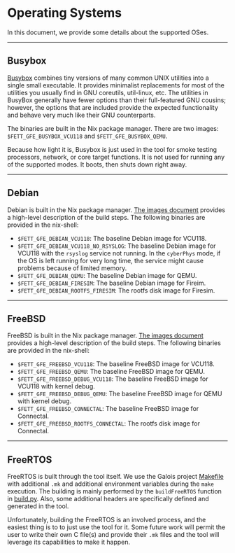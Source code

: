 # Operating Systems #

In this document, we provide some details about the supported OSes.

---

## Busybox ##

[Busybox](https://busybox.net/downloads/BusyBox.html) combines tiny versions of many common UNIX utilities into a single small executable. It provides minimalist replacements for most of the utilities you usually find in GNU coreutils, util-linux, etc. The utilities in BusyBox generally have fewer options than their full-featured GNU cousins; however, the options that are included provide the expected functionality and behave very much like their GNU counterparts. 

The binaries are built in the Nix package manager. There are two images: `$FETT_GFE_BUSYBOX_VCU118` and `$FETT_GFE_BUSYBOX_QEMU`. 

Because how light it is, Busybox is just used in the tool for smoke testing processors, network, or core target functions. It is not used for running any of the supported modes. It boots, then shuts down right away. 

---

## Debian ##

Debian is built in the Nix package manager. [The images document](../../SSITH-FETT-Environment/IMAGES.md) provides a high-level description of the build steps. The following binaries are provided in the nix-shell:
- `$FETT_GFE_DEBIAN_VCU118`: The baseline Debian image for VCU118.
- `$FETT_GFE_DEBIAN_VCU118_NO_RSYSLOG`: The baseline Debian image for VCU118 with the `rsyslog` service not running. In the `cyberPhys` mode, if the OS is left running for very long time, the service might cause problems because of limited memory. 
- `$FETT_GFE_DEBIAN_QEMU`: The baseline Debian image for QEMU.
- `$FETT_GFE_DEBIAN_FIRESIM`: The baseline Debian image for Fireim.
- `$FETT_GFE_DEBIAN_ROOTFS_FIRESIM`: The rootfs disk image for Firesim.

---

## FreeBSD ##

FreeBSD is built in the Nix package manager. [The images document](../../SSITH-FETT-Environment/IMAGES.md) provides a high-level description of the build steps. The following binaries are provided in the nix-shell:
- `$FETT_GFE_FREEBSD_VCU118`: The baseline FreeBSD image for VCU118.
- `$FETT_GFE_FREEBSD_QEMU`: The baseline FreeBSD image for QEMU.
- `$FETT_GFE_FREEBSD_DEBUG_VCU118`: The baseline FreeBSD image for VCU118 with kernel debug.
- `$FETT_GFE_FREEBSD_DEBUG_QEMU`: The baseline FreeBSD image for QEMU with kernel debug.
- `$FETT_GFE_FREEBSD_CONNECTAL`: The baseline FreeBSD image for Connectal.
- `$FETT_GFE_FREEBSD_ROOTFS_CONNECTAL`: The rootfs disk image for Connectal.

---

## FreeRTOS ##

FreeRTOS is built through the tool itself. We use the Galois project [Makefile](../../FreeRTOS/FreeRTOS/Demo/RISC-V_Galois_P1/Makefile) with additional `.mk` and additional environment variables during the `make` execution. The building is mainly performed by the `buildFreeRTOS` function in [build.py](../../fett/target/build.py). Also, some additional headers are specifically defined and generated in the tool. 

Unfortunately, building the FreeRTOS is an involved process, and the easiest thing is to to just use the tool for it. Some future work will permit the user to write their own C file(s) and provide their `.mk` files and the tool will leverage its capabilities to make it happen. 
